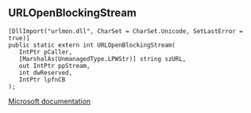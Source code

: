 ## URLOpenBlockingStream

```
[DllImport("urlmon.dll", CharSet = CharSet.Unicode, SetLastError = true)]
public static extern int URLOpenBlockingStream(
   IntPtr pCaller,
   [MarshalAs(UnmanagedType.LPWStr)] string szURL,
   out IntPtr ppStream,
   int dwReserved,
   IntPtr lpfnCB
);
```

[Microsoft documentation](https://docs.microsoft.com/en-us/windows/win32/api/urlmon/nf-urlmon-urlopenblockingstreamw)
